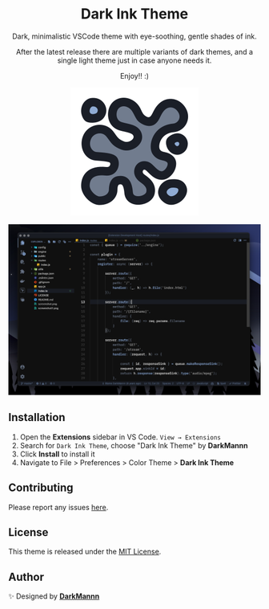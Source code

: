 <div align="center">

# Dark Ink Theme

Dark, minimalistic VSCode theme with eye-soothing, gentle shades of ink.

After the latest release there are multiple variants of dark themes, and a single light theme just in case anyone needs it.

Enjoy!! :)

![dark-ink-theme](assets/icon.png)

![theme preview](assets/code-snapshot.png)

</div>

## Installation

1. Open the **Extensions** sidebar in VS Code. `View → Extensions`
1. Search for `Dark Ink Theme`, choose "Dark Ink Theme" by **DarkMannn**
1. Click **Install** to install it
1. Navigate to File > Preferences > Color Theme > **Dark Ink Theme**

## Contributing

Please report any issues [here](https://github.com/DarkMannn/dark-ink-vscode-theme/issues).

## License

This theme is released under the [MIT License](https://github.com/DarkMannn/dark-ink-vscode-theme/blob/main/LICENSE.md).

## Author

✨ Designed by **[DarkMannn](https://darkmannn.dev)**
